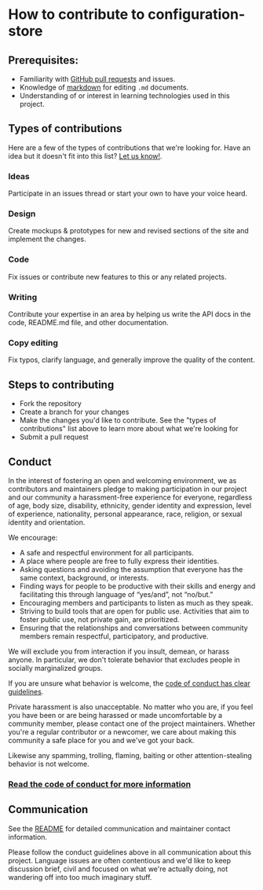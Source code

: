 # How to contribute to configuration-store

## Prerequisites:

- Familiarity with [GitHub pull requests](https://help.github.com/articles/using-pull-requests) and issues.
- Knowledge of [markdown](https://help.github.com/articles/markdown-basics/) for editing `.md` documents.
- Understanding of or interest in learning technologies used in this project.

## Types of contributions

Here are a few of the types of contributions that we're looking for. Have an idea but it doesn't fit into this list? [Let us know!](README.md#contact).

### Ideas

Participate in an issues thread or start your own to have your voice heard.

### Design

Create mockups & prototypes for new and revised sections of the site and implement the changes.

### Code

Fix issues or contribute new features to this or any related projects.

### Writing

Contribute your expertise in an area by helping us write the API docs in the code, README.md file, and other documentation.

### Copy editing

Fix typos, clarify language, and generally improve the quality of the content.

## Steps to contributing

- Fork the repository
- Create a branch for your changes
- Make the changes you'd like to contribute. See the "types of contributions" list above to learn more about what we're looking for
- Submit a pull request

## Conduct

In the interest of fostering an open and welcoming environment, we as
contributors and maintainers pledge to making participation in our project and
our community a harassment-free experience for everyone, regardless of age, body
size, disability, ethnicity, gender identity and expression, level of experience,
nationality, personal appearance, race, religion, or sexual identity and
orientation.

We encourage:

- A safe and respectful environment for all participants.
- A place where people are free to fully express their identities.
- Asking questions and avoiding the assumption that everyone has the same context, background, or interests.
- Finding ways for people to be productive with their skills and energy and facilitating this through language of “yes/and”, not “no/but.”
- Encouraging members and participants to listen as much as they speak.
- Striving to build tools that are open for public use. Activities that aim to foster public use, not private gain, are prioritized.
- Ensuring that the relationships and conversations between community members remain respectful, participatory, and productive.

We will exclude you from interaction if you insult, demean, or harass anyone. In particular, we don't tolerate behavior that
excludes people in socially marginalized groups.

If you are unsure what behavior is welcome, the [code of conduct has clear guidelines](CONDUCT.md).

Private harassment is also unacceptable. No matter who you are, if you feel you have been or are being harassed or made uncomfortable by a community member, please contact one of the project maintainers. Whether you're a regular contributor or a newcomer, we care about
making this community a safe place for you and we've got your back.

Likewise any spamming, trolling, flaming, baiting or other attention-stealing behavior is not welcome.

### [Read the code of conduct for more information](CONDUCT.md)

## Communication

See the [README](README.md#contact) for detailed communication and maintainer contact information.

Please follow the conduct guidelines above in all communication about this project. Language issues
are often contentious and we'd like to keep discussion brief, civil and focused
on what we're actually doing, not wandering off into too much imaginary stuff.
